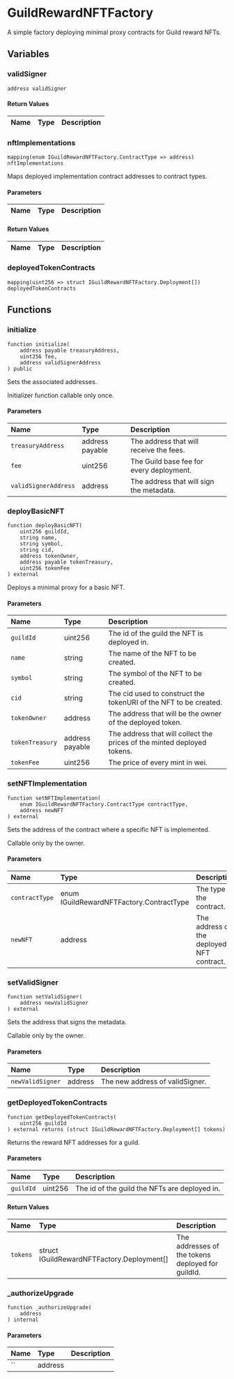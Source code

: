 # GuildRewardNFTFactory

A simple factory deploying minimal proxy contracts for Guild reward NFTs.

## Variables

### validSigner

```solidity
address validSigner
```

#### Return Values

| Name | Type | Description |
| ---- | ---- | ----------- |

### nftImplementations

```solidity
mapping(enum IGuildRewardNFTFactory.ContractType => address) nftImplementations
```

Maps deployed implementation contract addresses to contract types.

#### Parameters

| Name | Type | Description |
| ---- | ---- | ----------- |

#### Return Values

| Name | Type | Description |
| ---- | ---- | ----------- |

### deployedTokenContracts

```solidity
mapping(uint256 => struct IGuildRewardNFTFactory.Deployment[]) deployedTokenContracts
```

## Functions

### initialize

```solidity
function initialize(
    address payable treasuryAddress,
    uint256 fee,
    address validSignerAddress
) public
```

Sets the associated addresses.

Initializer function callable only once.

#### Parameters

| Name | Type | Description |
| :--- | :--- | :---------- |
| `treasuryAddress` | address payable | The address that will receive the fees. |
| `fee` | uint256 | The Guild base fee for every deployment. |
| `validSignerAddress` | address | The address that will sign the metadata. |

### deployBasicNFT

```solidity
function deployBasicNFT(
    uint256 guildId,
    string name,
    string symbol,
    string cid,
    address tokenOwner,
    address payable tokenTreasury,
    uint256 tokenFee
) external
```

Deploys a minimal proxy for a basic NFT.

#### Parameters

| Name | Type | Description |
| :--- | :--- | :---------- |
| `guildId` | uint256 | The id of the guild the NFT is deployed in. |
| `name` | string | The name of the NFT to be created. |
| `symbol` | string | The symbol of the NFT to be created. |
| `cid` | string | The cid used to construct the tokenURI of the NFT to be created. |
| `tokenOwner` | address | The address that will be the owner of the deployed token. |
| `tokenTreasury` | address payable | The address that will collect the prices of the minted deployed tokens. |
| `tokenFee` | uint256 | The price of every mint in wei. |

### setNFTImplementation

```solidity
function setNFTImplementation(
    enum IGuildRewardNFTFactory.ContractType contractType,
    address newNFT
) external
```

Sets the address of the contract where a specific NFT is implemented.

Callable only by the owner.

#### Parameters

| Name | Type | Description |
| :--- | :--- | :---------- |
| `contractType` | enum IGuildRewardNFTFactory.ContractType | The type of the contract. |
| `newNFT` | address | The address of the deployed NFT contract. |

### setValidSigner

```solidity
function setValidSigner(
    address newValidSigner
) external
```

Sets the address that signs the metadata.

Callable only by the owner.

#### Parameters

| Name | Type | Description |
| :--- | :--- | :---------- |
| `newValidSigner` | address | The new address of validSigner. |

### getDeployedTokenContracts

```solidity
function getDeployedTokenContracts(
    uint256 guildId
) external returns (struct IGuildRewardNFTFactory.Deployment[] tokens)
```

Returns the reward NFT addresses for a guild.

#### Parameters

| Name | Type | Description |
| :--- | :--- | :---------- |
| `guildId` | uint256 | The id of the guild the NFTs are deployed in. |

#### Return Values

| Name | Type | Description |
| :--- | :--- | :---------- |
| `tokens` | struct IGuildRewardNFTFactory.Deployment[] | The addresses of the tokens deployed for guildId. |
### _authorizeUpgrade

```solidity
function _authorizeUpgrade(
    address 
) internal
```

#### Parameters

| Name | Type | Description |
| :--- | :--- | :---------- |
| `` | address |  |

